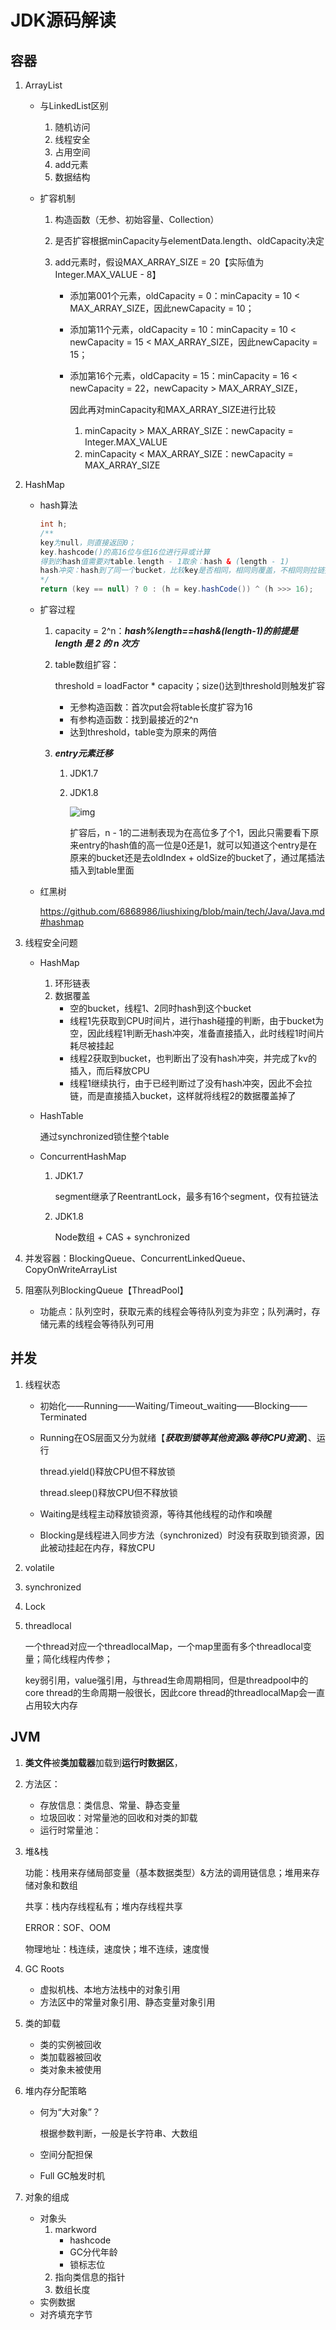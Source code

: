 # JDK源码解读

## 容器

1. ArrayList

   - 与LinkedList区别

     1. 随机访问
     2. 线程安全
     3. 占用空间
     4. add元素
     5. 数据结构

   - 扩容机制

     1. 构造函数（无参、初始容量、Collection）

     2. 是否扩容根据minCapacity与elementData.length、oldCapacity决定

     3. add元素时，假设MAX_ARRAY_SIZE = 20【实际值为Integer.MAX_VALUE - 8】

        - 添加第001个元素，oldCapacity = 0：minCapacity = 10 < MAX_ARRAY_SIZE，因此newCapacity = 10；

        - 添加第11个元素，oldCapacity = 10：minCapacity = 10 < newCapacity = 15 < MAX_ARRAY_SIZE，因此newCapacity = 15；

        - 添加第16个元素，oldCapacity = 15：minCapacity = 16 < newCapacity = 22，newCapacity > MAX_ARRAY_SIZE，

          因此再对minCapacity和MAX_ARRAY_SIZE进行比较

          1. minCapacity > MAX_ARRAY_SIZE：newCapacity = Integer.MAX_VALUE
          2. minCapacity < MAX_ARRAY_SIZE：newCapacity = MAX_ARRAY_SIZE

2. HashMap

   - hash算法

     ```java
     int h;
     /**
     key为null，则直接返回0；
     key.hashcode()的高16位与低16位进行异或计算
     得到的hash值需要对table.length - 1取余：hash & (length - 1)
     hash冲突：hash到了同一个bucket，比较key是否相同，相同则覆盖，不相同则拉链插入
     */
     return (key == null) ? 0 : (h = key.hashCode()) ^ (h >>> 16);
     ```

   - 扩容过程

     1. capacity = 2^n：***hash%length==hash&(length-1)的前提是 length 是 2 的 n 次方***

     2. table数组扩容：

        threshold = loadFactor * capacity；size()达到threshold则触发扩容

        - 无参构造函数：首次put会将table长度扩容为16
        - 有参构造函数：找到最接近的2^n
        - 达到threshold，table变为原来的两倍

     3. ***entry元素迁移***

        1. JDK1.7

        2. JDK1.8

           ![img](https://pic1.zhimg.com/v2-da2df9ad67181daa328bb09515c1e1c8_r.jpg)

           扩容后，n - 1的二进制表现为在高位多了个1，因此只需要看下原来entry的hash值的高一位是0还是1，就可以知道这个entry是在原来的bucket还是去oldIndex + oldSize的bucket了，通过尾插法插入到table里面

   - 红黑树

     https://github.com/6868986/liushixing/blob/main/tech/Java/Java.md#hashmap

3. 线程安全问题

   - HashMap

     1. 环形链表
     2. 数据覆盖
        - 空的bucket，线程1、2同时hash到这个bucket
        - 线程1先获取到CPU时间片，进行hash碰撞的判断，由于bucket为空，因此线程1判断无hash冲突，准备直接插入，此时线程1时间片耗尽被挂起
        - 线程2获取到bucket，也判断出了没有hash冲突，并完成了kv的插入，而后释放CPU
        - 线程1继续执行，由于已经判断过了没有hash冲突，因此不会拉链，而是直接插入bucket，这样就将线程2的数据覆盖掉了

   - HashTable

     通过synchronized锁住整个table

   - ConcurrentHashMap

     1. JDK1.7

        segment继承了ReentrantLock，最多有16个segment，仅有拉链法

     1. JDK1.8

        Node数组 + CAS + synchronized

4. 并发容器：BlockingQueue、ConcurrentLinkedQueue、CopyOnWriteArrayList

5. 阻塞队列BlockingQueue【ThreadPool】

   - 功能点：队列空时，获取元素的线程会等待队列变为非空；队列满时，存储元素的线程会等待队列可用

## 并发

1. 线程状态
   - 初始化——Running——Waiting/Timeout_waiting——Blocking——Terminated

   - Running在OS层面又分为就绪【***获取到锁等其他资源&等待CPU资源***】、运行

     thread.yield()释放CPU但不释放锁

     thread.sleep()释放CPU但不释放锁

     

   - Waiting是线程主动释放锁资源，等待其他线程的动作和唤醒

   - Blocking是线程进入同步方法（synchronized）时没有获取到锁资源，因此被动挂起在内存，释放CPU

2. volatile

3. synchronized

4. Lock

5. threadlocal

   一个thread对应一个threadlocalMap，一个map里面有多个threadlocal变量；简化线程内传参；

   key弱引用，value强引用，与thread生命周期相同，但是threadpool中的core thread的生命周期一般很长，因此core thread的threadlocalMap会一直占用较大内存

## JVM

1. **类文件**被**类加载器**加载到**运行时数据区**，

2. 方法区：

   - 存放信息：类信息、常量、静态变量
   - 垃圾回收：对常量池的回收和对类的卸载
   - 运行时常量池：

3. 堆&栈

   功能：栈用来存储局部变量（基本数据类型）&方法的调用链信息；堆用来存储对象和数组

   共享：栈内存线程私有；堆内存线程共享

   ERROR：SOF、OOM

   物理地址：栈连续，速度快；堆不连续，速度慢

4. GC Roots

   - 虚拟机栈、本地方法栈中的对象引用
   - 方法区中的常量对象引用、静态变量对象引用

5. 类的卸载

   - 类的实例被回收
   - 类加载器被回收
   - 类对象未被使用

6. 堆内存分配策略

   - 何为“大对象”？

     根据参数判断，一般是长字符串、大数组

   - 空间分配担保

   - Full GC触发时机

7. 对象的组成

   - 对象头
     1. markword
        - hashcode
        - GC分代年龄
        - 锁标志位
     2. 指向类信息的指针
     3. 数组长度
   - 实例数据
   - 对齐填充字节




























